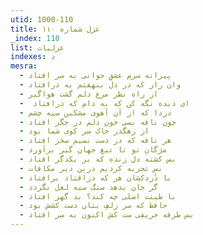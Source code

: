 ```yaml
---
utid: 1000-110
title: غزل شماره ۱۱۰
_index: 110
list: غزلیات
indexes: د
mesra:
  - پیرانه سرم عشقِ جوانی به سر افتاد
  - وان راز که در دل بنهفتم به درافتاد
  - از راه نظر مرغ دلم گشت هواگیر
  - ‌ ای دیده نگه کن که به دام که درافتاد
  - دردا که از آن آهوی مشکین سیه چشم
  - چون نافه بسی خون دلم در جگر افتاد
  - از رهگذر خاک سر کوی شما بود
  - هر نافه که در دست نسیم سحر افتاد
  - مژگان تو تا تیغ جهان گیر برآورد
  - بس کشته دل زنده که بر یکدگر افتاد
  - بس تجربه کردیم درین دیر مکافات
  - با دُردکشان هر که درافتاد برافتاد
  - گر جان بدهد سنگ سیه لعل نگردد
  - با طینت اصلی چه کند؟ بد گهر افتاد
  - حافظ که سر زلفِ بتان دست کشش بود
  - بس طرفه حریفی ست کش اکنون به سر افتاد
---
```

